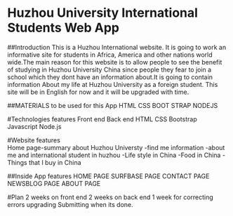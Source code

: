 # Huzhou University International Students Web App

##Introduction
This is a Huzhou International website. It is going to work an informative site for students in Africa, America and other nations world wide.The main reason for this website is to allow people to see the benefit of studying in Huzhou University China since people they fear to join a school which they dont have an information about.It is going to contain information  About my life at Huzhou University as a foreign student. This site will be in English for now and it will be upgraded with time.

##MATERIALS to be used for this App
HTML
CSS
BOOT STRAP
NODEJS

#Technologies features
Front end
Back end
HTML
CSS
Bootstrap
Javascript
Node.js


#Website features  
Home page-summary about Huzhou Universty
-find me information
-about me and international student in huzhou
-Life style in China
-Food in China
-Things that I buy in China

##Inside App features
HOME PAGE
SURFBASE PAGE
CONTACT PAGE
NEWSBLOG PAGE
ABOUT PAGE

#Plan 
2 weeks on front end 
2 weeks on back end 
1 week for correcting errors
upgrading
Submitting when its done.
